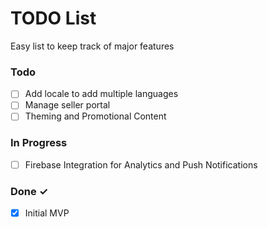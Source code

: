 # TODO List

Easy list to keep track of major features

### Todo

- [ ] Add locale to add multiple languages 
- [ ] Manage seller portal
- [ ] Theming and Promotional Content

### In Progress

- [ ] Firebase Integration for Analytics and Push Notifications

### Done ✓

- [x] Initial MVP